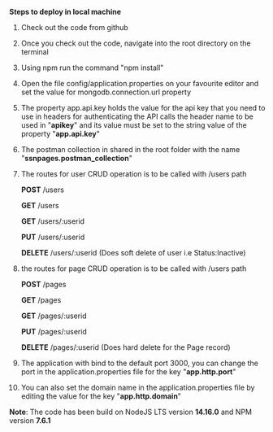 **Steps  to deploy in local machine**

1) Check out the code from github

2) Once you check out the code, navigate into the root directory on the terminal

3) Using npm run the command "npm install"

4) Open the file config/application.properties on your favourite editor and set the value for mongodb.connection.url property

5) The property app.api.key holds the value for the api key that you need to use in headers for authenticating the API calls the header name to be used in "**apikey**" and its value must be set to the string value of the property "**app.api.key**" 

6) The postman collection in shared in the root folder with the name "**ssnpages.postman_collection**"

7) The routes for user CRUD operation is to be called with /users path

    **POST** /users

   **GET** /users

   **GET** /users/:userid

   **PUT** /users/:userid

   **DELETE** /users/:userid (Does soft delete of user i.e Status:Inactive)

8) the routes for page CRUD operation is to be called with /users path

   **POST** /pages

   **GET** /pages

   **GET** /pages/:userid

   **PUT** /pages/:userid

   **DELETE** /pages/:userid   (Does hard delete for the Page record)
    
9) The application with bind to the default port 3000, you can change the port in the application.properties file for the key "**app.http.port**"

10) You can also set the domain name in the application.properties file by editing the value for the key "**app.http.domain**"

**Note**: The code has been build on NodeJS LTS version **14.16.0** and NPM version **7.6.1**
    
    
    
